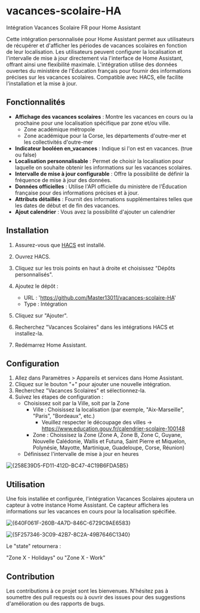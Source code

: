 # vacances-scolaire-HA
Intégration Vacances Scolaire FR pour Home Assistant

Cette intégration personnalisée pour Home Assistant permet aux utilisateurs de récupérer et d'afficher les périodes de vacances scolaires en fonction de leur localisation. Les utilisateurs peuvent configurer la localisation et l'intervalle de mise à jour directement via l'interface de Home Assistant, offrant ainsi une flexibilité maximale. L'intégration utilise des données ouvertes du ministère de l'Éducation français pour fournir des informations précises sur les vacances scolaires. Compatible avec HACS, elle facilite l'installation et la mise à jour.

## Fonctionnalités

- **Affichage des vacances scolaires** : Montre les vacances en cours ou la prochaine pour une localisation spécifique par zone et/ou ville.
     - Zone académique métropole
     - Zone académique pour la Corse, les départements d'outre-mer et les collectivités d'outre-mer
- **Indicateur booléen en_vacances** : Indique si l'on est en vacances. (true ou false)
- **Localisation personnalisable** : Permet de choisir la localisation pour laquelle on souhaite obtenir les informations sur les vacances scolaires.
- **Intervalle de mise à jour configurable** : Offre la possibilité de définir la fréquence de mise à jour des données.
- **Données officielles** : Utilise l'API officielle du ministère de l'Éducation française pour des informations précises et à jour.
- **Attributs détaillés** : Fournit des informations supplémentaires telles que les dates de début et de fin des vacances.
- **Ajout calendrier** : Vous avez la possibilité d'ajouter un calendrier

## Installation

1. Assurez-vous que [HACS](https://hacs.xyz) est installé.

2. Ouvrez HACS.

3. Cliquez sur les trois points en haut à droite et choisissez "Dépôts personnalisés".

4. Ajoutez le dépôt :
   - URL : 'https://github.com/Master13011/vacances-scolaire-HA'
   - Type : Intégration

5. Cliquez sur "Ajouter".

6. Recherchez "Vacances Scolaires" dans les intégrations HACS et installez-la.

7. Redémarrez Home Assistant.

## Configuration

1. Allez dans Paramètres > Appareils et services dans Home Assistant.
2. Cliquez sur le bouton "+" pour ajouter une nouvelle intégration.
3. Recherchez "Vacances Scolaires" et sélectionnez-la.
4. Suivez les étapes de configuration :
   - Choisissez soit par la Ville, soit par la Zone
      - Ville : Choisissez la localisation (par exemple, "Aix-Marseille", "Paris", "Bordeaux", etc.)
           - Veuillez respecter le découpage des villes -> https://www.education.gouv.fr/calendrier-scolaire-100148
      - Zone : Choissisez la Zone (Zone A, Zone B, Zone C, Guyane, Nouvelle Calédonie, Wallis et Futuna, Saint Pierre et Miquelon, Polynésie, Mayotte, Martinique, Guadeloupe, Corse, Réunion)
   - Définissez l'intervalle de mise à jour en heures

![{258E39D5-FD11-412D-BC47-4C19B6FDA5B5}](https://github.com/user-attachments/assets/3b7d0038-141d-431a-b7c7-e056ff1b0815) 


## Utilisation

Une fois installée et configurée, l'intégration Vacances Scolaires ajoutera un capteur à votre instance Home Assistant. Ce capteur affichera les informations sur les vacances en cours pour la localisation spécifiée.

![{640F061F-260B-4A7D-846C-6729C9AE6583}](https://github.com/user-attachments/assets/f5737c24-8952-46e7-88d1-79caf85c2617)

![{5F257346-3C09-42B7-8C2A-49B7646C1340}](https://github.com/user-attachments/assets/204fb1d9-24c8-4fc5-9681-8d18748edba2)


Le "state" retournera :

"Zone X - Holidays" ou "Zone X - Work"

## Contribution

Les contributions à ce projet sont les bienvenues. N'hésitez pas à soumettre des pull requests ou à ouvrir des issues pour des suggestions d'amélioration ou des rapports de bugs.
